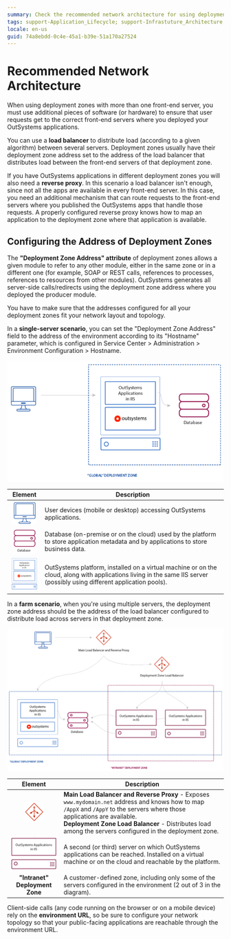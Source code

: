```yaml
---
summary: Check the recommended network architecture for using deployment zones.
tags: support-Application_Lifecycle; support-Infrastuture_Architecture
locale: en-us
guid: 74a8ebdd-0c4e-45a1-b39e-51a170a27524
---
```


# Recommended Network Architecture

When using deployment zones with more than one front-end server, you must use additional pieces of software (or hardware) to ensure that user requests get to the correct front-end servers where you deployed your OutSystems applications.

You can use a **load balancer** to distribute load (according to a given algorithm) between several servers. Deployment zones usually have their deployment zone address set to the address of the load balancer that distributes load between the front-end servers of that deployment zone.

If you have OutSystems applications in different deployment zones you will also need a **reverse proxy**. In this scenario a load balancer isn't enough, since not all the apps are available in every front-end server. In this case, you need an additional mechanism that can route requests to the front-end servers where you published the OutSystems apps that handle those requests. A properly configured reverse proxy knows how to map an application to the deployment zone where that application is available.

## Configuring the Address of Deployment Zones 

The **"Deployment Zone Address" attribute** of deployment zones allows a given module to refer to any other module, either in the same zone or in a different one (for example, SOAP or REST calls, references to processes, references to resources from other modules). OutSystems generates all server-side calls/redirects using the deployment zone address where you deployed the producer module.

You have to make sure that the addresses configured for all your deployment zones fit your network layout and topology.

In a **single-server scenario**, you can set the "Deployment Zone Address" field to the address of the environment according to its "Hostname" parameter, which is configured in Service Center > Administration > Environment Configuration > Hostname.

![Architecture of a single-server scenario](<images/architecture-single-server.png>)

Element | Description
:------:|------------
![User device icon](<images/user-pc.png>) | User devices (mobile or desktop) accessing OutSystems applications.
![Database icon](<images/db.png>) | Database (on-premise or on the cloud) used by the platform to store application metadata and by applications to store business data.
![OutSystems platform icon](<images/server-platform-apps.png>) | OutSystems platform, installed on a virtual machine or on the cloud, along with applications living in the same IIS server (possibly using different application pools).

In a **farm scenario**, when you're using multiple servers, the deployment zone address should be the address of the load balancer configured to distribute load across servers in that deployment zone.

![Architecture of a farm scenario](<images/architecture-zones.png>)

Element | Description
:------:|------------
![Load balancer/Reverse proxy icon](<images/load-balancer.png>) | **Main Load Balancer and Reverse Proxy** - Exposes `www.mydomain.net` address and knows how to map `/AppX` and `/AppY` to the servers where those applications are available.<br/>**Deployment Zone Load Balancer** - Distributes load among the servers configured in the deployment zone.
![App in a front-end server icon](<images/server-apps.png>) | A second (or third) server on which OutSystems applications can be reached. Installed on a virtual machine or on the cloud and reachable by the platform.
**"Intranet" Deployment Zone** | A customer-defined zone, including only some of the servers configured in the environment (2 out of 3 in the diagram).

Client-side calls (any code running on the browser or on a mobile device) rely on the **environment URL**, so be sure to configure your network topology so that your public-facing applications are reachable through the environment URL.
